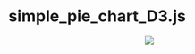 # simple_pie_chart_D3.js
<p align="center">
  <img src="https://github.com/ycl7199/simple_pie_chart_D3.js/blob/main/pic.jpg">
</p>
